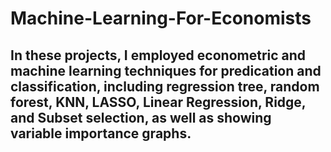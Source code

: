 # Machine-Learning-For-Economists
## In these projects, I employed econometric and machine learning techniques for predication and classification, including regression tree, random forest, KNN, LASSO, Linear Regression, Ridge, and Subset selection, as well as showing variable importance graphs.
